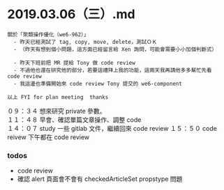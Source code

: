 # 2019.03.06（三）.md
```
關於「聚類操作優化（we6-962）」
  - 昨天已經測試了 tag, copy, move, delete，測試ＯＫ
  - （昨天有想到個小問題，這方面已經留言給 Xen 詢問，可能會需要小小加個判斷式）
 
  - 昨天下班前把 MR 提給 Tony 做 code review 
  - 不過他也還在研究他的部分，若要這禮拜上我的功能，這兩天我再請他多多幫忙先看 code review
  - 我這邊也準備開始來 code review Tony 提交的 we6-component

以上 FYI for plan meeting  thanks
```

０９：３４ 想來研究 private 參數。  
１１：４８ 早會、確認單篇文章操作、調整 code  
１４：０７ study 一些 gitlab 文件，繼續回來 code review
１５：５０ code reivew
下午都在 code review

### todos
- code review
- 確認 alert 頁面會不會有 checkedArticleSet propstype 問題
